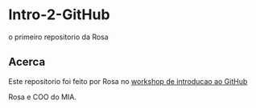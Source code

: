 # Intro-2-GitHub
o primeiro repositorio da Rosa

## Acerca
Este repositorio foi feito por Rosa no [workshop de introducao ao GitHub](www.uc.pt)

Rosa e COO do MIA.
